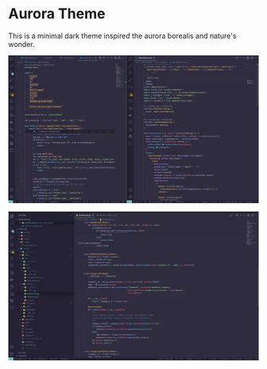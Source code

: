 # Aurora Theme

This is a minimal dark theme inspired the aurora borealis and nature's wonder.

![Aurora screenshot](https://github.com/sjbavier/aurora/blob/main/aurora_screenshot1.png?raw=true)

![Aurora screenshot](https://github.com/sjbavier/aurora/blob/main/aurora_screenshot2.png?raw=true)

